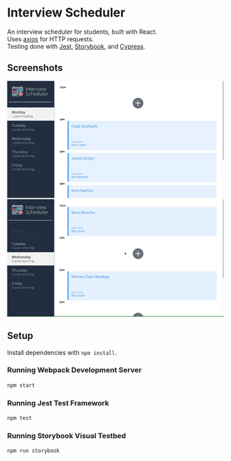# Interview Scheduler
An interview scheduler for students, built with React.
<br />
Uses [axios](https://github.com/axios/axios) for HTTP requests.
<br />
Testing done with [Jest](https://github.com/facebook/jest), [Storybook](https://github.com/storybookjs/storybook), and [Cypress](https://github.com/cypress-io/cypress).

## Screenshots
![Creating an interview](https://github.com/saadsidd/scheduler/blob/master/docs/create-interview.gif)
![Deleting an interview, with example error](https://github.com/saadsidd/scheduler/blob/master/docs/delete-interview.gif)

## Setup

Install dependencies with `npm install`.


### Running Webpack Development Server

```sh
npm start
```

### Running Jest Test Framework

```sh
npm test
```

### Running Storybook Visual Testbed

```sh
npm run storybook
```